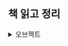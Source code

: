 ## 책 읽고 정리

<details>
<summary>오브젝트</summary>
  
+ <a href='https://github.com/zzangoobrother/study-organization/blob/main/book/objects/chapter1/README.md' target='_blank' >1. 객체, 설계</a>
+ <a href='https://github.com/zzangoobrother/study-organization/blob/main/book/objects/chapter2/README.md' target='_blank' >2. 객체지향 프로그래밍</a>
+ <a href='https://github.com/zzangoobrother/study-organization/blob/main/book/objects/chapter3/README.md' target='_blank' >3. 역할, 책임, 협력</a>
+ <a href='https://github.com/zzangoobrother/study-organization/blob/main/book/objects/chapter4/README.md' target='_blank' >4. 설계 품질과 트레이드오프</a>
+ <a href='https://github.com/zzangoobrother/study-organization/blob/main/book/objects/chapter5/README.md' target='_blank' >5. 책임 할당하기</a>

</details>
